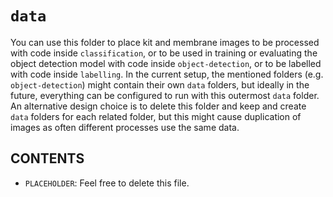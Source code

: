 # `data`

You can use this folder to place kit and membrane images to be processed with code inside `classification`, or to be used in training or evaluating the object detection model with code inside `object-detection`, or to be labelled with code inside `labelling`. In the current setup, the mentioned folders (e.g. `object-detection`) might contain their own `data` folders, but ideally in the future, everything can be configured to run with this outermost `data` folder. An alternative design choice is to delete this folder and keep and create `data` folders for each related folder, but this might cause duplication of images as often different processes use the same data.

## CONTENTS

* `PLACEHOLDER`: Feel free to delete this file.